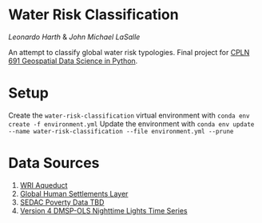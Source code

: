 # Water Risk Classification
*Leonardo Harth* & *John Michael LaSalle*

An attempt to classify global water risk typologies. Final project for [CPLN 691 Geospatial Data Science in Python](https://github.com/MUSA-620-fall-2019).

# Setup
Create the `water-risk-classification` virtual environment with `conda env create -f environment.yml`
Update the environment with `conda env update --name water-risk-classification --file environment.yml --prune`

# Data Sources
1. [WRI Aqueduct](https://www.wri.org/aqueduct/data)
2. [Global Human Settlements Layer](https://ghsl.jrc.ec.europa.eu/data.php)
3. [SEDAC Poverty Data TBD](https://sedac.ciesin.columbia.edu/data/sets/browse?facets=theme:poverty)
4. [Version 4 DMSP-OLS Nighttime Lights Time Series](https://ngdc.noaa.gov/eog/dmsp/downloadV4composites.html)
